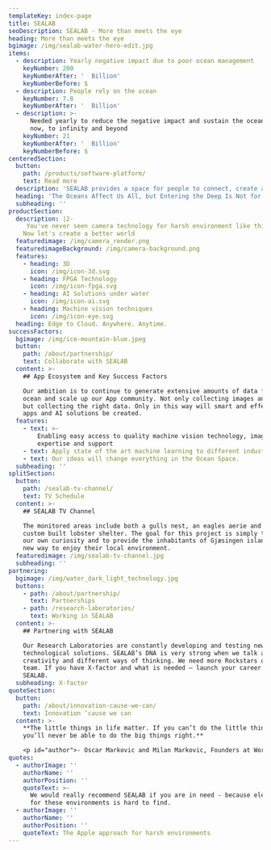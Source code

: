 ```yaml
---
templateKey: index-page
title: SEALAB
seoDescription: SEALAB - More than meets the eye
heading: More than meets the eye
bgimage: /img/sealab-water-hero-edit.jpg
items:
  - description: Yearly negative impact due to poor ocean management
    keyNumber: 200
    keyNumberAfter: '  Billion'
    keyNumberBefore: $
  - description: People rely on the ocean
    keyNumber: 7.8
    keyNumberAfter: '  Billion'
  - description: >-
      Needed yearly to reduce the negative impact and sustain the ocean from
      now, to infinity and beyond
    keyNumber: 21
    keyNumberAfter: '  Billion'
    keyNumberBefore: $
centeredSection:
  button:
    path: /products/software-platform/
    text: Read more
  description: 'SEALAB provides a space for people to connect, create and communicate'
  heading: 'The Oceans Affect Us All, but Entering the Deep Is Not for Everyone'
  subheading: ''
productSection:
  description: |2-
     You've never seen camera technology for harsh environment like this. 
    Now let's create a better world
  featuredimage: /img/camera_render.png
  featuredimageBackground: /img/camera-background.png
  features:
    - heading: 3D
      icon: /img/icon-3d.svg
    - heading: FPGA Technology
      icon: /img/icon-fpga.svg
    - heading: AI Solutions under water
      icon: /img/icon-ai.svg
    - heading: Machine vision techniques
      icon: /img/icon-eye.svg
  heading: Edge to Cloud. Anywhere. Anytime.
successFactors:
  bgimage: /img/ice-mountain-blue.jpeg
  button:
    path: /about/partnership/
    text: Collaborate with SEALAB
  content: >-
    ## App Ecosystem and Key Success Factors

    Our ambition is to continue to generate extensive amounts of data from the
    ocean and scale up our App community. Not only collecting images and data
    but collecting the right data. Only in this way will smart and effective
    apps and AI solutions be created.
  features:
    - text: >-
        Enabling easy access to quality machine vision technology, images,
        expertise and support
    - text: Apply state of the art machine learning to different industries.
    - text: Our ideas will change everything in the Ocean Space.
  subheading: ''
splitSection:
  button:
    path: /sealab-tv-channel/
    text: TV Schedule
  content: >-
    ## SEALAB TV Channel

    The monitored areas include both a gulls nest, an eagles aerie and our own
    custom built lobster shelter. The goal for this project is simply to satisfy
    our own curiosity and to provide the inhabitants of Gjæsingen island with a
    new way to enjoy their local environment.
  featuredimage: /img/sealab-tv-channel.jpg
  subheading: ''
partnering:
  bgimage: /img/water_dark_light_technology.jpg
  buttons:
    - path: /about/partnership/
      text: Partnerships
    - path: /research-laboratories/
      text: Working in SEALAB
  content: >-
    ## Partnering with SEALAB

    Our Research Laboratories are constantly developing and testing new
    technological solutions. SEALAB’s DNA is very strong when we talk about
    creativity and different ways of thinking. We need more Rockstars on the
    team. If you have X-factor and what is needed – launch your career at
    SEALAB.
  subheading: X-factor
quoteSection:
  button:
    path: /about/innovation-cause-we-can/
    text: Innovation ‘cause we can
  content: >-
    **The little things in life matter. If you can’t do the little things right,
    you’ll never be able to do the big things right.**

    <p id="author">- Oscar Markovic and Milan Markovic, Founders at Work</p>
quotes:
  - authorImage: ''
    authorName: ''
    authorPosition: ''
    quoteText: >-
      We would really recommend SEALAB if you are in need - because electronics
      for these environments is hard to find.
  - authorImage: ''
    authorName: ''
    authorPosition: ''
    quoteText: The Apple approach for harsh environments
---
```


